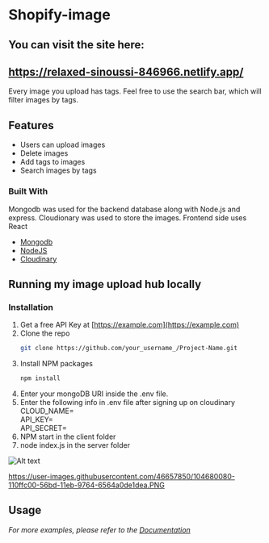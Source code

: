 # Shopify-image
## You can visit the site here:
## https://relaxed-sinoussi-846966.netlify.app/

Every image you upload has tags. Feel free to use the search bar, which will filter images by tags.


<!-- ABOUT THE PROJECT -->
## Features

* Users can upload images
* Delete images
* Add tags to images
* Search images by tags

### Built With

Mongodb was used for the backend database along with Node.js and express. Cloudionary was used to store the images.
Frontend side uses React

* [Mongodb](https://www.mongodb.com/)
* [NodeJS](https://nodejs.org/en/download/)
* [Cloudinary](https://cloudinary.com/users/login)
## Running my image upload hub locally

### Installation

1. Get a free API Key at [https://example.com](https://example.com)
2. Clone the repo
   ```sh
   git clone https://github.com/your_username_/Project-Name.git
   ```
3. Install NPM packages
   ```sh
   npm install
   ```
4. Enter your mongoDB URI inside the .env file.
5. Enter the following info in .env file after signing up on cloudinary
CLOUD_NAME=        
  API_KEY=            
  API_SECRET=        
5. NPM start in the client folder
6. node index.js in the server folder

![Alt text](https://user-images.githubusercontent.com/46657850/104680080-110ffc00-56bd-11eb-9764-6564a0de1dea.PNG)

https://user-images.githubusercontent.com/46657850/104680080-110ffc00-56bd-11eb-9764-6564a0de1dea.PNG
<!-- USAGE EXAMPLES -->
## Usage


_For more examples, please refer to the [Documentation](https://example.com)_

